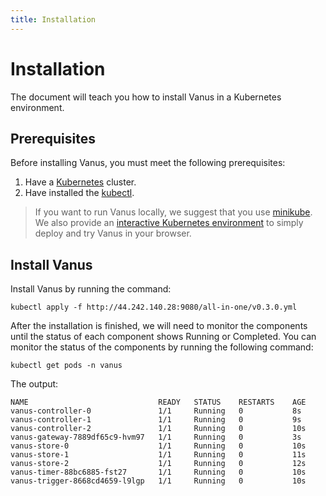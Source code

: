 ```yaml
---
title: Installation
---
```


# Installation

The document will teach you how to install Vanus in a Kubernetes environment.

## Prerequisites

Before installing Vanus, you must meet the following prerequisites:

1. Have a [Kubernetes](https://kubernetes.io/docs/setup) cluster.
2. Have installed the [kubectl](https://kubernetes.io/docs/tasks/tools/).

> If you want to run Vanus locally, we suggest that you use [minikube](https://minikube.sigs.k8s.io/docs/start). We also provide an [interactive Kubernetes environment](https://play.linkall.com) to simply deploy and try Vanus in your browser.

## Install Vanus

Install Vanus by running the command:

```shell
kubectl apply -f http://44.242.140.28:9080/all-in-one/v0.3.0.yml
```

After the installation is finished, we will need to monitor the components until the status of each component shows Running or Completed. You can monitor the status of the components by running the following command:

```shell
kubectl get pods -n vanus
```

The output:

```text
NAME                             READY   STATUS    RESTARTS    AGE
vanus-controller-0               1/1     Running   0           8s
vanus-controller-1               1/1     Running   0           9s
vanus-controller-2               1/1     Running   0           10s
vanus-gateway-7889df65c9-hvm97   1/1     Running   0           3s
vanus-store-0                    1/1     Running   0           10s
vanus-store-1                    1/1     Running   0           11s
vanus-store-2                    1/1     Running   0           12s
vanus-timer-88bc6885-fst27       1/1     Running   0           10s
vanus-trigger-8668cd4659-l9lgp   1/1     Running   0           10s
```
